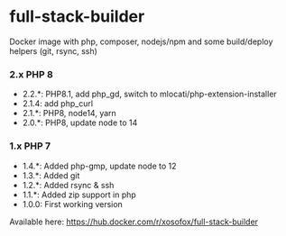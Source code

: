 # full-stack-builder

Docker image with php, composer, nodejs/npm and some build/deploy helpers (git, rsync, ssh)

### 2.x PHP 8

* 2.2.*: PHP8.1, add php_gd, switch to mlocati/php-extension-installer
* 2.1.4: add php_curl
* 2.1.*: PHP8, node14, yarn
* 2.0.*: PHP8, update node to 14

### 1.x PHP 7

* 1.4.*: Added php-gmp, update node to 12
* 1.3.*: Added git
* 1.2.*: Added rsync & ssh
* 1.1.*: Added zip support in php
* 1.0.0: First working version

Available here: https://hub.docker.com/r/xosofox/full-stack-builder
